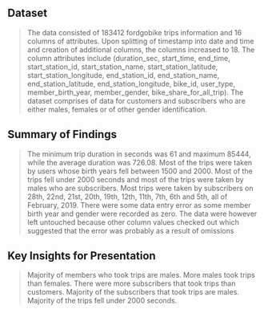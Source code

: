 
## Dataset

> The data consisted of 183412 fordgobike trips information and 16 columns of attributes. Upon splitting of timestamp into date and time and creation of additional columns, the columns increased to 18. The column attributes include (duration_sec, start_time, end_time, start_station_id, start_station_name, start_station_latitude, start_station_longitude, end_station_id, end_station_name, end_station_latitude, end_station_longitude, bike_id, user_type, member_birth_year, member_gender, bike_share_for_all_trip). The dataset comprises of data for customers and subscribers who are either males, females or of other gender identification.


## Summary of Findings

> The minimum trip duration in seconds was 61 and maximum 85444, while the average duration was 726.08. Most of the trips were taken by users whose birth years fell between 1500 and 2000. Most of the trips fell under 2000 seconds and most of the trips were taken by males who are subscribers. Most trips were taken by subscribers on 28th, 22nd, 21st, 20th, 19th, 12th, 11th, 7th, 6th and 5th, all of February, 2019. There were some data entry error as some member birth year and gender were recorded as zero. The data were however left untouched because other column values checked out which suggested that the error was probably as a result of omissions


## Key Insights for Presentation

> Majority of members who took trips are males. More males took trips than females. There were more subscribers that took trips than customers. Majority of the subscribers that took trips are males. Majority of the trips fell under 2000 seconds.